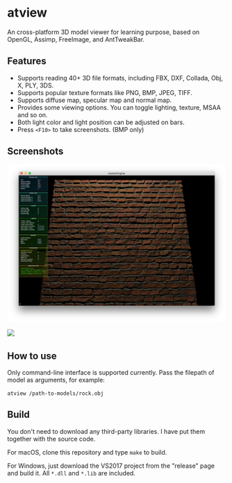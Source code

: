 # atview

An cross-platform 3D model viewer for learning purpose, based on OpenGL, Assimp, FreeImage, and AntTweakBar.

## Features

* Supports reading 40+ 3D file formats, including FBX, DXF, Collada, Obj, X, PLY, 3DS.
* Supports popular texture formats like PNG, BMP, JPEG, TIFF.
* Supports diffuse map, specular map and normal map.
* Provides some viewing options. You can toggle lighting, texture, MSAA and so on.
* Both light color and light position can be adjusted on bars.
* Press `<F10>` to take screenshots. (BMP only)

## Screenshots

![](screenshots/screenshot1.png)

![](screenshots/screenshot2.png)

## How to use

Only command-line interface is supported currently. Pass the filepath of model as arguments, for example:

```
atview /path-to-models/rock.obj
```

## Build

You don't need to download any third-party libraries. I have put them together with the source code.

For macOS, clone this repository and type `make` to build.

For Windows, just download the VS2017 project from the "release" page and build it. All `*.dll` and `*.lib` are included.
